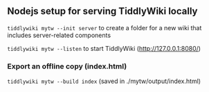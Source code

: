 ## Nodejs setup for serving TiddlyWiki locally

`tiddlywiki mytw --init server` to create a folder for a new wiki that includes server-related components

`tiddlywiki mytw --listen` to start TiddlyWiki (http://127.0.0.1:8080/)

### Export an offline copy (index.html)

`tiddlywiki mytw --build index` (saved in ./mytw/output/index.html)


